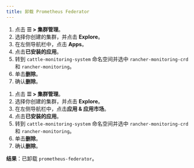 ```yaml
---
title: 卸载 Prometheus Federator
---
```


<Tabs>
<TabItem value="Rancher v2.6.5+">

1. 点击 **☰ > 集群管理**。
1. 选择你创建的集群，并点击 **Explore**。
1. 在左侧导航栏中，点击 **Apps**。
1. 点击**已安装的应用**。
1. 转到 `cattle-monitoring-system` 命名空间并选中 `rancher-monitoring-crd` 和 `rancher-monitoring`。
1. 单击**删除**。
1. 确认**删除**。

</TabItem>
<TabItem value="Rancher 版本低于 v2.6.5">

1. 点击 **☰ > 集群管理**。
1. 选择你创建的集群，并点击 **Explore**。
1. 在左侧导航栏中，点击**应用 & 应用市场**。
1. 点击**已安装的应用**。
1. 转到 `cattle-monitoring-system` 命名空间并选中 `rancher-monitoring-crd` 和 `rancher-monitoring`。
1. 单击**删除**。
1. 确认**删除**。

</TabItem>
</Tabs>

**结果**：已卸载 `prometheus-federator`。
